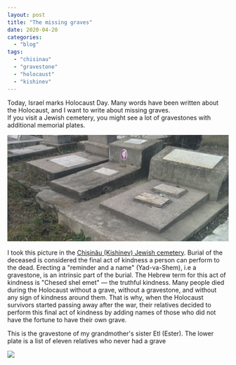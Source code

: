```yaml
---
layout: post
title: "The missing graves"
date: 2020-04-20
categories: 
  - "blog"
tags: 
  - "chisinau"
  - "gravestone"
  - "holocaust"
  - "kishinev"
---
```


Today, Israel marks Holocaust Day. Many words have been written about the Holocaust, and I want to write about missing graves.  
If you visit a Jewish cemetery, you might see a lot of gravestones with additional memorial plates.

![](/assets/images/2020/04/image-3.png?w=1024)

I took this picture in the [Chișinău (Kishinev) Jewish cemetery](https://gorelik.net/2019/03/04/chisinau-jewish-cemetery/). Burial of the deceased is considered the final act of kindness a person can perform to the dead. Erecting a "reminder and a name" (Yad-va-Shem), i.e a gravestone, is an intrinsic part of the burial. The Hebrew term for this act of kindness is "Chesed shel emet" &mdash; the truthful kindness. Many people died during the Holocaust without a grave, without a gravestone, and without any sign of kindness around them. That is why, when the Holocaust survivors started passing away after the war, their relatives decided to perform this final act of kindness by adding names of those who did not have the fortune to have their own grave.

This is the gravestone of my grandmother's sister Etl (Ester). The lower plate is a list of eleven relatives who never had a grave

![](/assets/images/2020/04/6bLTpSsAqCxm1c-puA8HcB_zz17vQRq-87Rl5EMClWwYZF_0eTdh63CrMDQbLIuU69TfmuIdYid9GZwVa227A42xA23YV7U5GEO7yYse7wW5UvnIz0tRS7YffOp6peRnftZcBEQK8CliC-CxO7rUpip5bzXqbzNhyU34khvaW1B44S3NE6JsbMMv6fbeEuDmyyw35pk4kVmF_r-kIaxv3j2dqYIeMcwzNQ2-hP8aZogtkF833xXHK2QYtkEZrzOsLwuEYepWrqHMhHUQxeMJmiQKOfp4SvC1bivCYUaWIWlXZUvsmUWucWn_ecGa9teqPo_02GiRQ0ruQuoleUI055ZN7n3Om9xnmOtt1tGYwBxsY6f1fgcQQqTCSVMq6U-zUNuAdN2WKhimj4_rkGkMNcRPJrExsaJ9Vw5VhrTdRSCjvj_mcUQLlia-cfv5I2V4hrXqsy7JMsmJAEikEf175zZurS1VYVAotPa_2qE9xP575oT2D9_38MaL29Q3BqMT-gPGnzdAoTpnIbbaLQGrUPyys5A87-hbuuS2a1tHKjf0npmDIRYSN4Ffd1J1RLx2IV0ndlosw7HUk7ZhNrjwVWBAZlkMnAjTy6jkepzQL9DWNtJiauekNai0McyU1IDyodyeNDyFShjRlhe_okXMVmNTpVXw51tb3dVmO6Ls2VFOVa9Drnqsa-X7VOEFwg=w1898-h2530-no)
